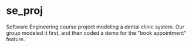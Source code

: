 # se_proj
Software Engineering course project modeling a dental clinic system. Our group modeled it first, and then coded a demo for the "book appointment" feature.
